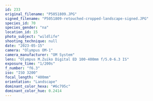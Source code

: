 ```yaml
---
id: 233
original_filename: "P5051809.JPG"
signed_filename: "P5051809-retouched-cropped-landscape-signed.JPG"
species_id: 70
species_gender: "na"
location_id: 15
photo_subject: "wildlife"
shooting_technique: null
date: "2023-05-15"
camera: "Olympus OM-1"
camera_manufacturer: "OM System"
lens: "Olympus M.Zuiko Digital ED 100-400mm f/5.0-6.3 IS"
exposure_time: "1/200s"
f_number: "f6.3"
iso: "ISO 3200"
focal_length: "400mm"
orientation: "Landscape"
dominant_color_hexa: "#6c795c"
dominant_color_hue: 0.2414
---
```

